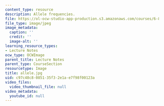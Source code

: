 ```yaml
---
content_type: resource
description: Allele frequencies.
file: https://ol-ocw-studio-app-production.s3.amazonaws.com/courses/6-877j-computational-evolutionary-biology-fall-2005/c97c48c8085135f32e1ae7f98f00123a_allele.jpg
file_type: image/jpeg
image_metadata:
  caption: ''
  credit: ''
  image-alt: ''
learning_resource_types:
- Lecture Notes
ocw_type: OCWImage
parent_title: Lecture Notes
parent_type: CourseSection
resourcetype: Image
title: allele.jpg
uid: c97c48c8-0851-35f3-2e1a-e7f98f00123a
video_files:
  video_thumbnail_file: null
video_metadata:
  youtube_id: null
---
```

